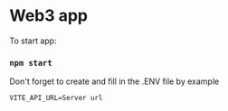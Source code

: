 # Web3 app

To start app:
### `npm start`

Don't forget to create and fill in the .ENV file by example

``
VITE_API_URL=Server url
``